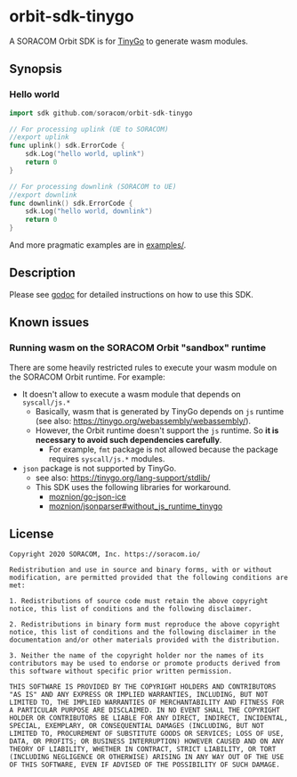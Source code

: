 # orbit-sdk-tinygo

A SORACOM Orbit SDK is for [TinyGo](https://tinygo.org/) to generate wasm modules.

## Synopsis

### Hello world

```go
import sdk github.com/soracom/orbit-sdk-tinygo

// For processing uplink (UE to SORACOM)
//export uplink
func uplink() sdk.ErrorCode {
	sdk.Log("hello world, uplink")
	return 0
}

// For processing downlink (SORACOM to UE)
//export downlink
func downlink() sdk.ErrorCode {
	sdk.Log("hello world, downlink")
	return 0
}
```

And more pragmatic examples are in [examples/](./examples/).

## Description

Please see [godoc](TODO) for detailed instructions on how to use this SDK.

## Known issues

### Running wasm on the SORACOM Orbit "sandbox" runtime

There are some heavily restricted rules to execute your wasm module on the SORACOM Orbit runtime. For example:

- It doesn't allow to execute a wasm module that depends on `syscall/js.*`
  - Basically, wasm that is generated by TinyGo depends on `js` runtime (see also: https://tinygo.org/webassembly/webassembly/).
  - However, the Orbit runtime doesn't support the `js` runtime. So __it is necessary to avoid such dependencies carefully__.
    - For example, `fmt` package is not allowed because the package requires `syscall/js.*` modules.
- `json` package is not supported by TinyGo.
  - see also: https://tinygo.org/lang-support/stdlib/
  - This SDK uses the following libraries for workaround.
    - [moznion/go-json-ice](https://github.com/moznion/go-json-ice)
    - [moznion/jsonparser#without_js_runtime_tinygo](https://github.com/moznion/jsonparser/tree/without_js_runtime_tinygo)

## License

```
Copyright 2020 SORACOM, Inc. https://soracom.io/

Redistribution and use in source and binary forms, with or without modification, are permitted provided that the following conditions are met:

1. Redistributions of source code must retain the above copyright notice, this list of conditions and the following disclaimer.

2. Redistributions in binary form must reproduce the above copyright notice, this list of conditions and the following disclaimer in the documentation and/or other materials provided with the distribution.

3. Neither the name of the copyright holder nor the names of its contributors may be used to endorse or promote products derived from this software without specific prior written permission.

THIS SOFTWARE IS PROVIDED BY THE COPYRIGHT HOLDERS AND CONTRIBUTORS "AS IS" AND ANY EXPRESS OR IMPLIED WARRANTIES, INCLUDING, BUT NOT LIMITED TO, THE IMPLIED WARRANTIES OF MERCHANTABILITY AND FITNESS FOR A PARTICULAR PURPOSE ARE DISCLAIMED. IN NO EVENT SHALL THE COPYRIGHT HOLDER OR CONTRIBUTORS BE LIABLE FOR ANY DIRECT, INDIRECT, INCIDENTAL, SPECIAL, EXEMPLARY, OR CONSEQUENTIAL DAMAGES (INCLUDING, BUT NOT LIMITED TO, PROCUREMENT OF SUBSTITUTE GOODS OR SERVICES; LOSS OF USE, DATA, OR PROFITS; OR BUSINESS INTERRUPTION) HOWEVER CAUSED AND ON ANY THEORY OF LIABILITY, WHETHER IN CONTRACT, STRICT LIABILITY, OR TORT (INCLUDING NEGLIGENCE OR OTHERWISE) ARISING IN ANY WAY OUT OF THE USE OF THIS SOFTWARE, EVEN IF ADVISED OF THE POSSIBILITY OF SUCH DAMAGE.

```

